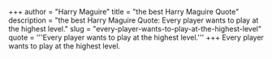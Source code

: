 +++
author = "Harry Maguire"
title = "the best Harry Maguire Quote"
description = "the best Harry Maguire Quote: Every player wants to play at the highest level."
slug = "every-player-wants-to-play-at-the-highest-level"
quote = '''Every player wants to play at the highest level.'''
+++
Every player wants to play at the highest level.
